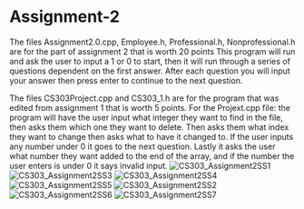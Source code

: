 # Assignment-2

The files Assignment2.0.cpp, Employee.h, Professional.h, Nonprofessional.h are for the part of assignment 2 that is worth 20 points
This program will run and ask the user to input a 1 or 0 to start, then it will run through a series of questions dependent on the first answer. 
After each question you will input your answer then press enter to continue to the next question.

The files CS303Project.cpp and CS303_1.h are for the program that was edited from assignment 1 that is worth 5 points.
For the Projext.cpp file: the program will have the user input what integer they want to find in the file, then asks them which one they want to delete. Then asks them what index they want to change then asks what to have it changed to. If the user inputs any number under 0 it goes to the next question. Lastly it asks the user what number they want added to the end of the array, and if the number the user enters is under 0 it says invalid input.
![CS303_Assignment2SS1](https://user-images.githubusercontent.com/114009922/196588754-523fa849-9af0-46bf-91f5-9974dff6f6e8.png)
![CS303_Assignment2SS3](https://user-images.githubusercontent.com/114009922/196588767-80767849-4f87-4369-96ad-0a520ac554ec.png)
![CS303_Assignment2SS4](https://user-images.githubusercontent.com/114009922/196588769-716eeb2d-c328-4a70-917a-331d087b9902.png)
![CS303_Assignment2SS5](https://user-images.githubusercontent.com/114009922/196588771-d725d14f-80fa-4524-8fcf-2c08e53d69bd.png)
![CS303_Assignment2SS2](https://user-images.githubusercontent.com/114009922/196588772-351aac8c-08b4-4780-93f7-8eac0852a7c6.png)
![CS303_Assignment2SS6](https://user-images.githubusercontent.com/114009922/196592577-ff53208c-6a05-4a2a-9201-97a0927256b3.png)
![CS303_Assignment2SS7](https://user-images.githubusercontent.com/114009922/196592585-4a930b5e-8016-409b-9eb5-549aedf8c6c1.png)
